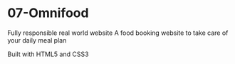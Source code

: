 # 07-Omnifood

Fully responsible real world website
A food booking website to take care of your daily meal plan

Built with HTML5 and CSS3
